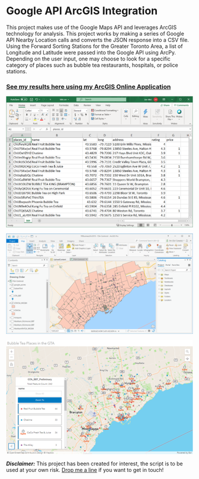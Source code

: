 # Google API ArcGIS Integration

This project makes use of the Google Maps API and leverages ArcGIS technology for analysis. This project works by making a series of Google API Nearby Location calls and converts the JSON response into a CSV file. Using the Forward Sorting Stations for the Greater Toronto Area, a list of Longitude and Latitude were passed into the Google API using ArcPy. Depending on the user input, one may choose to look for a specific category of places such as bubble tea restaurants, hospitals, or police stations. 

### [See my results here using my ArcGIS Online Application](https://arcg.is/1Cy4L50)

![CSV Previewed in Excel](./assets/csv.png)

![ArcGIS Pro Image](./assets/pro.png)

![ArcGIS Online](./assets/agol.png)

***Disclaimer:*** This project has been created for interest, the script is to be used at your own risk. [Drop me a line](https://www.linkedin.com/in/jimwei/) if you want to get in touch!